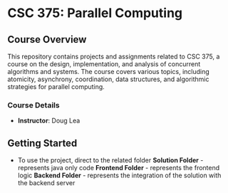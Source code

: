 # CSC 375: Parallel Computing

## Course Overview
This repository contains projects and assignments related to CSC 375, a course on the design, implementation, and analysis of concurrent algorithms and systems. The course covers various topics, including atomicity, asynchrony, coordination, data structures, and algorithmic strategies for parallel computing.

### Course Details
- **Instructor**: Doug Lea


## Getting Started
- To use the project, direct to the related folder
**Solution Folder**  - represents java only code
**Frontend Folder**  - represents the frontend logic
**Backend Folder** - represents the integration of the solution with the backend server

